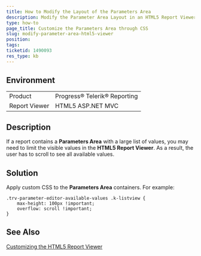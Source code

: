 ```yaml
---
title: How to Modify the Layout of the Parameters Area
description: Modify the Parameter Area Layout in an HTML5 Report Viewer
type: how-to
page_title: Customize the Parameters Area through CSS
slug: modify-parameter-area-html5-viewer
position: 
tags: 
ticketid: 1490093
res_type: kb
---
```


## Environment
<table>
	<tbody>
		<tr>
			<td>Product</td>
			<td>Progress® Telerik® Reporting</td>
		</tr>
		<tr>
			<td>Report Viewer</td>
			<td>HTML5 ASP.NET MVC</td>
		</tr>
	</tbody>
</table>


## Description

If a report contains a __Parameters Area__ with a large list of values, you may need to limit the visible values in the __HTML5 Report Viewer__. As a result, the user has to scroll to see all available values.

## Solution

Apply custom CSS to the __Parameters Area__ containers. For example:
```
.trv-parameter-editor-available-values .k-listview {
    max-height: 100px !important;
    overflow: scroll !important;
}
```

## See Also

[Customizing the HTML5 Report Viewer](../html5-report-viewer-customization)
